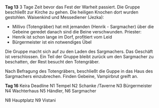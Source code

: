 **Tag 13**
3 Tage Zeit bevor das Fest der Warheit passiert. Die Gruppe beschließt zur Kirche zu gehen. Die heiligen Knochen dort wurden gestohlen.
Waisenkind und Messediener (Jezka):
- Millivo (Totengräber) hat mit jemanden (Henrik - Sargmacher) über die Gebeine geredet danach sind die Beine verschwunden.
Priester:
- Henrik ist schon lange im Dorf, profitiert vom Leid
- Bürgermeister ist ein notwendiges Übel

Die Gruppe macht sich auf zu den Laden des Sargmachers. Das Geschäft ist verschlossen. Ein Teil der Gruppe bleibt zurück um den Sargmacher zu beschatten, der Rest besucht den Totengräber. 

Nach Befragung des Totengräbers, beschließt die Guppe in das Haus des Sargmachers einzubrechen. Finden Gebeine, Vampirbrut greift an.


**Tag 16**
Keira Deadline
N1 Tempel
N2 Schanke /Taverne
N3 Bürgermeister
N4 Wachterhaus
N5 Händler, 
N6 Sargmacher

N8 Hauptplatz
N9 Vistani